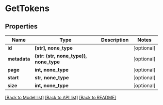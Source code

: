# GetTokens


## Properties
Name | Type | Description | Notes
------------ | ------------- | ------------- | -------------
**id** | **[str], none_type** |  | [optional] 
**metadata** | **{str: (str, none_type)}, none_type** |  | [optional] 
**page** | **int, none_type** |  | [optional] 
**start** | **str, none_type** |  | [optional] 
**size** | **int, none_type** |  | [optional] 

[[Back to Model list]](../README.md#documentation-for-models) [[Back to API list]](../README.md#documentation-for-api-endpoints) [[Back to README]](../README.md)


